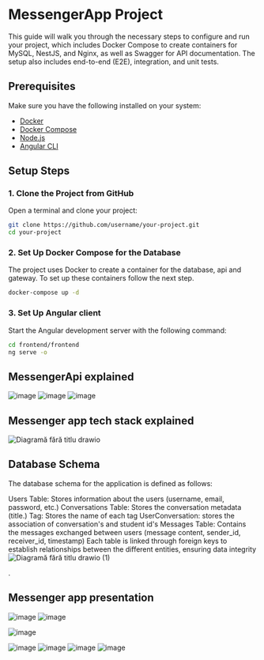 # MessengerApp Project 

This guide will walk you through the necessary steps to configure and run your project, which includes Docker Compose to create containers for MySQL, NestJS, and Nginx, as well as Swagger for API documentation. The setup also includes end-to-end (E2E), integration, and unit tests.

## Prerequisites

Make sure you have the following installed on your system:

- [Docker](https://www.docker.com/get-started)
- [Docker Compose](https://docs.docker.com/compose/install/)
- [Node.js](https://nodejs.org/en/download/)
- [Angular CLI](https://angular.io/cli)

## Setup Steps
### 1. Clone the Project from GitHub

Open a terminal and clone your project:

```bash
git clone https://github.com/username/your-project.git
cd your-project
```

### 2. Set Up Docker Compose for the Database
The project uses Docker to create a container for the database, api and gateway. To set up these containers follow the next step.

```bash
docker-compose up -d
```

### 3. Set Up Angular client
Start the Angular development server with the following command:

```bash
cd frontend/frontend
ng serve -o
```

## MessengerApi explained
![image](https://github.com/user-attachments/assets/188bbe5a-81a3-42b6-a22c-3ae8d9bbffff)
![image](https://github.com/user-attachments/assets/acb4ddf6-9809-4aa4-a290-acb224db6ae6)
![image](https://github.com/user-attachments/assets/1ae0481d-c804-4d1c-af11-3e82e5f50ce6)


## Messenger app tech stack explained
![Diagramă fără titlu drawio](https://github.com/user-attachments/assets/424a686e-b166-4389-b0c9-c8c5b0dc0914)

## Database Schema
The database schema for the application is defined as follows:

Users Table: Stores information about the users (username, email, password, etc.)
Conversations Table: Stores the conversation metadata (title.)
Tag: Stores the name of each tag
UserConversation: stores the association of conversation's and student id's
Messages Table: Contains the messages exchanged between users (message content, sender_id, receiver_id, timestamp)
Each table is linked through foreign keys to establish relationships between the different entities, ensuring data integrity
![Diagramă fără titlu drawio (1)](https://github.com/user-attachments/assets/03600a2e-2025-45bf-b8ea-98d01546a65e)

.
## Messenger app presentation
![image](https://github.com/user-attachments/assets/81e6709a-ccdf-4c04-8b72-d6827446ea7c)
![image](https://github.com/user-attachments/assets/ae26109b-8015-4cd2-8faa-af49504d96d1)

![image](https://github.com/user-attachments/assets/f321d24f-e68e-4737-9d4e-9b0d31b4f8a8)

![image](https://github.com/user-attachments/assets/034969b1-d36b-44cf-a79f-3da64fedf320)
![image](https://github.com/user-attachments/assets/135ccd4d-5fbb-4e74-9b59-8bdaa8e6741a)
![image](https://github.com/user-attachments/assets/af658fd7-ebb3-4f21-ad24-24c958ed6412)
![image](https://github.com/user-attachments/assets/674ec9af-2aee-42e3-9b40-fa31d01171f9)

